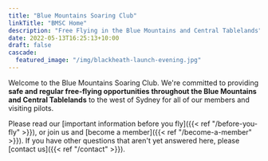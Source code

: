 ```yaml
---
title: "Blue Mountains Soaring Club"
linkTitle: "BMSC Home"
description: "Free Flying in the Blue Mountains and Central Tablelands"
date: 2022-05-13T16:25:13+10:00
draft: false
cascade:
  featured_image: "/img/blackheath-launch-evening.jpg"
---
```


Welcome to the Blue Mountains Soaring Club. We're committed to providing **safe and regular free-flying opportunities throughout the Blue Mountains and Central Tablelands** to the west of Sydney for all of our members and visiting pilots.

Please read our [important information before you fly]({{< ref "/before-you-fly" >}}), or join us and [become a member]({{< ref "/become-a-member" >}}). If you have other questions that aren't yet answered here, please [contact us]({{< ref "/contact" >}}).
